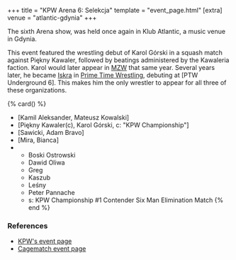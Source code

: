 +++
title = "KPW Arena 6: Selekcja"
template = "event_page.html"
[extra]
venue = "atlantic-gdynia"
+++

The sixth Arena show, was held once again in Klub Atlantic, a music venue in Gdynia.

This event featured the wrestling debut of Karol Górski in a squash match against Piękny Kawaler, followed by beatings administered by the Kawaleria faction.
Karol would later appear in [MZW](@/e/2017-12-02-mzw-freak-show.md) that same year.
Several years later, he became [Iskra](@/w/iskra.md) in [Prime Time Wrestling](@/o/ptw.md), debuting at [PTW Underground 6]. This makes him the only wrestler to appear for all three of these organizations.

{% card() %}
- [Kamil Aleksander, Mateusz Kowalski]
- [Piękny Kawaler(c), Karol Górski, c: "KPW Championship"]
- [Sawicki, Adam Bravo]
- [Mira, Bianca]
- - Boski Ostrowski
  - Dawid Oliwa
  - Greg
  - Kaszub
  - Leśny
  - Peter Pannache
  - s: KPW Championship #1 Contender Six Man Elimination Match
{% end %}

### References

* [KPW's event page](https://kpwrestling.pl/events/kpw-arena-6/)
* [Cagematch event page](https://www.cagematch.net/?id=1&nr=175306)
